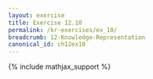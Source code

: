 ```yaml
---
layout: exercise
title: Exercise 12.10
permalink: /kr-exercises/ex_10/
breadcrumb: 12-Knowledge-Representation
canonical_id: ch12ex10
---
```


{% include mathjax_support %}

